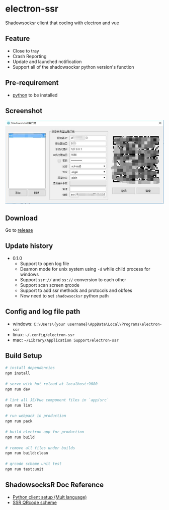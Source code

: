 # electron-ssr
Shadowsocksr client that coding with electron and vue

## Feature
- Close to tray
- Crash Reporting
- Update and launched notification
- Support all of the shadowsocksr python version's function

## Pre-requirement
- [python](https://www.python.org/downloads/) to be installed

## Screenshot
![](./assets/images/ssr-client.jpg)

## Download
Go to [release](https://github.com/erguotou520/electron-ssr/releases)

## Update history
- 0.1.0
  * Support to open log file
  * Deamon mode for unix system using `-d` while child process for windows
  * Support `ssr://` and `ss://` conversion to each other
  * Support scan screen qrcode
  * Support to add ssr methods and protocols and obfses
  * Now need to set `shadowsocksr` python path

## Config and log file path
* windows: `C:\Users\{your username}\AppData\Local\Programs\electron-ssr`
* linux: `~/.config/electron-ssr`
* mac: `~/Library/Application Support/electron-ssr`

## Build Setup

``` bash
# install dependencies
npm install

# serve with hot reload at localhost:9080
npm run dev

# lint all JS/Vue component files in `app/src`
npm run lint

# run webpack in production
npm run pack

# build electron app for production
npm run build

# remove all files under builds
npm run build:clean

# qrcode scheme unit test
npm run test:unit
```

## ShadowsocksR Doc Reference
- [Python client setup (Mult language)](https://github.com/breakwa11/shadowsocks-rss/wiki/Python-client-setup-(Mult-language))
- [SSR QRcode scheme](https://github.com/breakwa11/shadowsocks-rss/wiki/SSR-QRcode-scheme)
